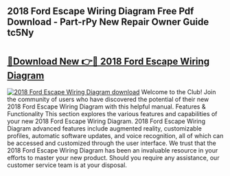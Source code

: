 ## 2018 Ford Escape Wiring Diagram Free Pdf Download - Part-rPy New Repair Owner Guide tc5Ny

# <h2><a href="http://dfhj5u.blite.top/?on=2018+Ford+Escape+Wiring+Diagram">🔗Download New 👉🔴 2018 Ford Escape Wiring Diagram</a></h2>

[![2018 Ford Escape Wiring Diagram download](https://i.imgur.com/lujVjoI.png)](http://dfhj5u.blite.top/?on=2018+Ford+Escape+Wiring+Diagram)
Welcome to the Club! Join the community of users who have discovered the potential of their new 2018 Ford Escape Wiring Diagram with this helpful manual. Features & Functionality This section explores the various features and capabilities of your new 2018 Ford Escape Wiring Diagram. 2018 Ford Escape Wiring Diagram advanced features include augmented reality, customizable profiles, automatic software updates, and voice recognition, all of which can be accessed and customized through the user interface. We trust that the 2018 Ford Escape Wiring Diagram has been an invaluable resource in your efforts to master your new product. Should you require any assistance, our customer service team is at your disposal.
